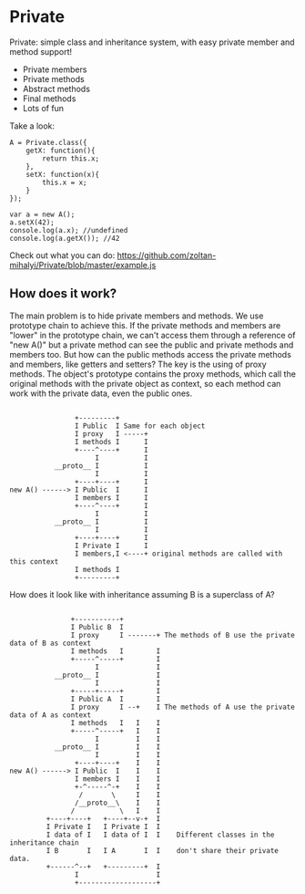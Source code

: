 Private
=======

Private: simple class and inheritance system, with easy private member and method support!

- Private members
- Private methods
- Abstract methods
- Final methods
- Lots of fun

Take a look:
```
A = Private.class({
    getX: function(){
        return this.x;
    },
    setX: function(x){
        this.x = x;
    }
});

var a = new A();
a.setX(42);
console.log(a.x); //undefined
console.log(a.getX()); //42
```

Check out what you can do: https://github.com/zoltan-mihalyi/Private/blob/master/example.js

How does it work?
-----------------

The main problem is to hide private members and methods. We use prototype chain to achieve this. If the private methods
and members are "lower" in the prototype chain, we can't access them through a reference of "new A()" but a private
method can see the public and private methods and members too.
But how can the public methods access the private methods and members, like getters and setters? The key is the using of
proxy methods. The object's prototype contains the proxy methods, which call the original methods with the private
object as context, so each method can work with the private data, even the public ones.


```

                +---------+
                I Public  I Same for each object
                I proxy   I -----+
                I methods I      I
                +----^----+      I
                     I           I
           __proto__ I           I
                     I           I
                +----+----+      I
new A() ------> I Public  I      I
                I members I      I
                +----^----+      I
                     I           I
           __proto__ I           I
                     I           I
                +----+----+      I
                I Private I      I
                I members,I <----+ original methods are called with this context
                I methods I
                +---------+

```

How does it look like with inheritance assuming B is a superclass of A?

```

               +-----------+
               I Public B  I
               I proxy     I -------+ The methods of B use the private data of B as context
               I methods   I        I
               +-----^-----+        I
                     I              I
           __proto__ I              I
                     I              I
               +-----+-----+        I
               I Public A  I        I
               I proxy     I --+    I The methods of A use the private data of A as context
               I methods   I   I    I
               +-----^-----+   I    I
                     I         I    I
           __proto__ I         I    I
                     I         I    I
                +----+----+    I    I
new A() ------> I Public  I    I    I
                I members I    I    I
                +-^-----^-+    I    I
                 /       \     I    I
                /__proto__\    I    I
               /           \   I    I
         +----+----+   +----+--v-+  I
         I Private I   I Private I  I
         I data of I   I data of I  I    Different classes in the inheritance chain
         I B       I   I A       I  I    don't share their private data.
         +------^--+   +---------+  I
                I                   I
                +-------------------+
```
